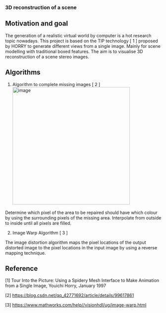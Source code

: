 ### 3D reconstruction of a scene 
## Motivation and goal
The generation of a realistic virtual world by computer is a hot research topic nowadays. This project is based on the TIP technology [ 1 ] proposed by HORRY to generate different views from a single image. Mainly for scene modelling with traditional boxed features. The aim is to visualise 3D reconstruction of a scene stereo images.

## Algorithms 
1. Algorithm to complete missing images [ 2 ]
   <img width="378" alt="image" src="https://github.com/RuanLinya/Computer-Vision-/assets/133128176/1bf2140a-eef0-4f87-aa05-22c8435c7a54">

   
Determine which pixel of the area to be repaired should have which colour by using the surrounding pixels of the missing area. Interpolate from outside to inside until all pixels are filled.

2. Image Warp Algorithm [ 3 ]

The image distortion algorithm maps the pixel locations of the output distorted image to the pixel locations in the input image by using a reverse mapping technique.

## Reference
[1] Tour Into the Picture: Using a Spidery Mesh Interface to Make Animation from a Single Image, Youichi Horry, January 1997

[2] https://blog.csdn.net/qq_42771692/article/details/99617861

[3] https://www.mathworks.com/help//visionhdl/ug/image-warp.html
